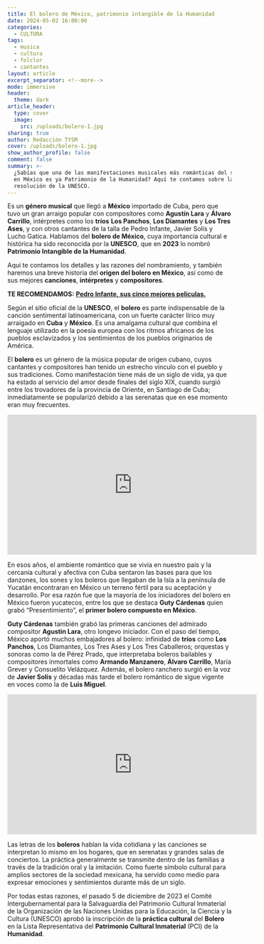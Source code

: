 ```yaml
---
title: El bolero de México, patrimonio intangible de la Humanidad
date: 2024-05-02 16:00:00
categories:
  - CULTURA
tags:
  - musica
  - cultura
  - folclor
  - cantantes
layout: article
excerpt_separator: <!--more-->
mode: immersive
header:
  theme: dark
article_header:
  type: cover
  image:
    src: /uploads/bolero-1.jpg
sharing: true
author: Redacción TYSM
cover: /uploads/bolero-1.jpg
show_author_profile: false
comment: false
summary: >-
  ¿Sabías que una de las manifestaciones musicales más románticas del siglo XX
  en México es ya Patrimonio de la Humanidad? Aquí te contamos sobre la
  resolución de la UNESCO.
---
```

Es un **género musical** que llegó a **México** importado de Cuba, pero que tuvo un gran arraigo popular con compositores como **Agustín Lara** y **Álvaro Carrillo**, intérpretes como los **tríos** **Los Panchos**, **Los Diamantes** y **Los Tres Ases**, y con otros cantantes de la talla de Pedro Infante, Javier Solís y Lucho Gatica. Hablamos del **bolero de México**, cuya importancia cultural e histórica ha sido reconocida por la **UNESCO**, que en **2023** lo nombró **Patrimonio Intangible de la Humanidad**.

Aquí te contamos los detalles y las razones del nombramiento, y también haremos una breve historia del **origen del bolero en México**, así como de sus mejores **canciones**, **intérpretes** y **compositores**.

**TE RECOMENDAMOS:** [**Pedro Infante, sus cinco mejores películas.**](https://blog.tonoysumariachi.com/mexicanisimos/2024/04/15/pedro-infante-sus-cinco-mejores-pel%C3%ADculas.html)

Según el sitio oficial de la **UNESCO**, el **bolero** es parte indispensable de la canción sentimental latinoamericana, con un fuerte carácter lírico muy arraigado en **Cuba** y **México**. Es una amalgama cultural que combina el lenguaje utilizado en la poesía europea con los ritmos africanos de los pueblos esclavizados y los sentimientos de los pueblos originarios de América.

El  **bolero** es un género de la música popular de origen cubano,  cuyos cantantes y compositores han tenido un estrecho vínculo con el pueblo y sus tradiciones. Como manifestación tiene más de un siglo de vida, ya que ha estado al servicio del amor desde finales del siglo XIX, cuando surgió entre los trovadores de la provincia de Oriente, en Santiago de Cuba; inmediatamente se popularizó debido a las serenatas que en ese momento eran muy frecuentes.

<iframe width="560" height="315" src="https://www.youtube.com/embed/uKS8y-tg6FE?si=2iwg9p2VRvSNZ7As" title="YouTube video player" frameborder="0" allow="accelerometer; autoplay; clipboard-write; encrypted-media; gyroscope; picture-in-picture; web-share" referrerpolicy="strict-origin-when-cross-origin" allowfullscreen=""></iframe>

En esos años, el ambiente romántico que se vivía en nuestro país  y la cercanía cultural y afectiva con Cuba sentaron las bases para que los danzones, los sones y los boleros que llegaban de la Isla a la península de Yucatán encontraran en México un terreno fértil para su aceptación y desarrollo. Por esa razón fue que la mayoría de los iniciadores del bolero en México fueron yucatecos, entre los que se destaca **Guty Cárdenas** quien grabó “Presentimiento”, el **primer bolero compuesto en México**.

**Guty Cárdenas** también grabó las primeras canciones del admirado compositor **Agustín Lara**, otro  longevo iniciador. Con el paso del tiempo, México aportó muchos embajadores al bolero: infinidad de **tríos** como **Los Panchos**, Los Diamantes, Los Tres Ases y Los Tres Caballeros; orquestas y sonoras como la de Pérez Prado, que interpretaba boleros bailables y compositores inmortales como **Armando Manzanero**, **Álvaro Carrillo**, María Grever y Consuelito Velázquez. Además,  el bolero ranchero surgió en la voz de **Javier Solís** y décadas más tarde el bolero romántico de sigue vigente en voces como la de **Luis Miguel**.

<iframe width="560" height="315" src="https://www.youtube.com/embed/YH_jng60ewU?si=cAhMj_DE6Zcqi2Al" title="YouTube video player" frameborder="0" allow="accelerometer; autoplay; clipboard-write; encrypted-media; gyroscope; picture-in-picture; web-share" referrerpolicy="strict-origin-when-cross-origin" allowfullscreen=""></iframe>

Las letras de los **boleros** hablan la vida cotidiana y las canciones se interpretan lo mismo en los hogares, que en serenatas y grandes salas de conciertos. La práctica generalmente se transmite dentro de las familias a través de la tradición oral y la imitación. Como fuerte símbolo cultural para amplios sectores de la sociedad mexicana, ha servido como medio para expresar emociones y sentimientos durante más de un siglo.

Por todas estas razones, el pasado 5 de diciembre de 2023 el Comité Intergubernamental para la Salvaguardia del Patrimonio Cultural Inmaterial de la Organización de las Naciones Unidas para la Educación, la Ciencia y la Cultura (UNESCO) aprobó la inscripción de la **práctica cultural** del **Bolero** en la Lista Representativa del **Patrimonio Cultural Inmaterial** (PCI) de la **Humanidad**.